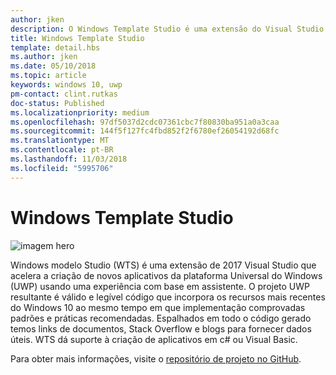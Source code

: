 ```yaml
---
author: jken
description: O Windows Template Studio é uma extensão do Visual Studio para criar rapidamente aplicativos UWP.
title: Windows Template Studio
template: detail.hbs
ms.author: jken
ms.date: 05/10/2018
ms.topic: article
keywords: windows 10, uwp
pm-contact: clint.rutkas
doc-status: Published
ms.localizationpriority: medium
ms.openlocfilehash: 97df5037d2cdc07361cbc7f80830ba951a0a3caa
ms.sourcegitcommit: 144f5f127fc4fbd852f2f6780ef26054192d68fc
ms.translationtype: MT
ms.contentlocale: pt-BR
ms.lasthandoff: 11/03/2018
ms.locfileid: "5995706"
---
```

# <a name="windows-template-studio"></a>Windows Template Studio

![imagem hero](images/wts1.png)

Windows modelo Studio (WTS) é uma extensão de 2017 Visual Studio que acelera a criação de novos aplicativos da plataforma Universal do Windows (UWP) usando uma experiência com base em assistente. O projeto UWP resultante é válido e legível código que incorpora os recursos mais recentes do Windows 10 ao mesmo tempo em que implementação comprovadas padrões e práticas recomendadas. Espalhados em todo o código gerado temos links de documentos, Stack Overflow e blogs para fornecer dados úteis. WTS dá suporte à criação de aplicativos em c# ou Visual Basic.

Para obter mais informações, visite o [repositório de projeto no GitHub](https://github.com/microsoft/windowsTemplateStudio).

